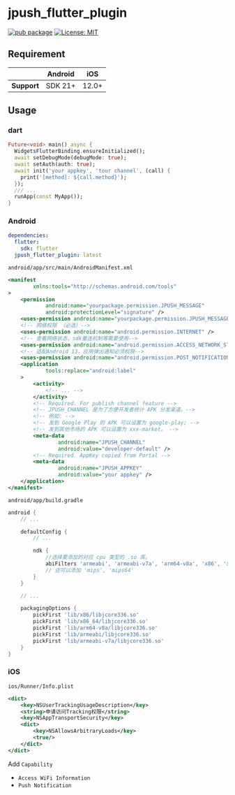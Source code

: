# jpush_flutter_plugin

[![pub package][pkg_logo_link]][pkg_link]
[![License: MIT][license_badge]][license_link]

## Requirement

|             | Android | iOS   |
|-------------|---------|-------|
| **Support** | SDK 21+ | 12.0+ |

## Usage

### dart

```dart
Future<void> main() async {
  WidgetsFlutterBinding.ensureInitialized();
  await setDebugMode(debugMode: true);
  await setAuth(auth: true);
  await init('your appkey', 'tour channel', (call) {
    print('[method]: ${call.method}');
  });
  /// ...
  runApp(const MyApp());
}
```

### Android

```yaml
dependencies:
  flutter:
    sdk: flutter
  jpush_flutter_plugin: latest
```

`android/app/src/main/AndroidManifest.xml`

```xml
<manifest
        xmlns:tools="http://schemas.android.com/tools"
>
    <permission
            android:name="yourpackage.permission.JPUSH_MESSAGE"
            android:protectionLevel="signature" />
    <uses-permission android:name="yourpackage.permission.JPUSH_MESSAGE" />
    <!-- 网络权限 （必选）-->
    <uses-permission android:name="android.permission.INTERNET" />
    <!-- 查看网络状态，sdk重连机制等需要使用-->
    <uses-permission android:name="android.permission.ACCESS_NETWORK_STATE" />
    <!-- 适配Android 13，应用弹出通知必须权限-->
    <uses-permission android:name="android.permission.POST_NOTIFICATIONS" />
    <application 
            tools:replace="android:label"
    >
        <activity>
            <!-- ... -->
        </activity>
        <!-- Required. For publish channel feature -->
        <!-- JPUSH_CHANNEL 是为了方便开发者统计 APK 分发渠道。-->
        <!-- 例如: -->
        <!-- 发到 Google Play 的 APK 可以设置为 google-play; -->
        <!-- 发到其他市场的 APK 可以设置为 xxx-market。 -->
        <meta-data
                android:name="JPUSH_CHANNEL"
                android:value="developer-default" />
        <!-- Required. AppKey copied from Portal -->
        <meta-data
                android:name="JPUSH_APPKEY"
                android:value="your appkey" />
    </application>
</manifest>
```

`android/app/build.gradle`

```groovy
android {
    // ...

    defaultConfig {
        // ...

        ndk {
            //选择要添加的对应 cpu 类型的 .so 库。
            abiFilters 'armeabi', 'armeabi-v7a', 'arm64-v8a', 'x86', 'x86_64'
            // 还可以添加 'mips', 'mips64'
        }
    }

    // ...

    packagingOptions {
        pickFirst 'lib/x86/libjcore336.so'
        pickFirst 'lib/x86_64/libjcore336.so'
        pickFirst 'lib/arm64-v8a/libjcore336.so'
        pickFirst 'lib/armeabi/libjcore336.so'
        pickFirst 'lib/armeabi-v7a/libjcore336.so'
    }
}
```

### iOS

`ios/Runner/Info.plist`

```xml
<dict>
    <key>NSUserTrackingUsageDescription</key>
    <string>申请访问Tracking权限</string>
    <key>NSAppTransportSecurity</key>
    <dict>
        <key>NSAllowsArbitraryLoads</key>
        <true/>
    </dict>
</dict>
```

Add `Capability`

- `Access WiFi Information`
- `Push Notification`

[license_badge]: https://img.shields.io/badge/license-MIT-blue.svg
[license_link]: https://opensource.org/licenses/MIT
[pkg_logo_link]: https://img.shields.io/pub/v/jpush_flutter_plugin.svg
[pkg_link]: https://pub.dev/packages/jpush_flutter_plugin

